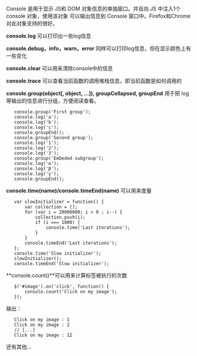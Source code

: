 Console 是用于显示 JS和 DOM 对象信息的单独窗口。并且向 JS 中注入1个 console 对象，使用该对象 可以输出信息到 Console 窗口中。Firefox和Chrome对此对象支持的很好。

**console.log** 可以打印出一些log信息

**console.debug，info，warn，error** 同样可以打印log信息，但在显示颜色上有一些变化

**console.clear** 可以用来清除console中的信息

**console.trace** 可以查看当前函数的调用堆栈信息，即当前函数是如何调用的

**console.group(object[, object, ...]), groupCollapsed, groupEnd** 用于把 log 等输出的信息进行分组，方便阅读查看。

```
   console.group('First group');
   console.log('a');
   console.log('b');
   console.log('c');
   console.groupEnd();
   console.group('Second group');
   console.log('1');
   console.log('2');
   console.log('3');
   console.group('Embeded subgroup');
   console.log('α');
   console.log('β');
   console.log('γ');
   console.groupEnd(); 
```
**console.time(name)/console.timeEnd(name)** 可以用来度量

```
   var slowInitializer = function() {
       var collection = [];
       for (var i = 20000000; i > 0 ; i--) {
           collection.push(i);
           if (i === 1000) {
               console.time('Last iterations');
           }
       }
       console.timeEnd('Last iterations');
   };
   console.time('Slow initializer');
   slowInitializer();
   console.timeEnd('Slow initializer');
```

**console.count()**可以用来计算标签被执行的次数

```
   $('#image').on('click', function() {
       console.count('Click on my image');
   });
```
输出：

```
   Click on my image : 1
   Click on my image : 2
   // [...]
   Click on my image : 12
```
还有其他...
